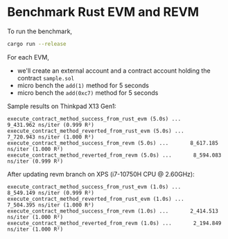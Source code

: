 # Benchmark Rust EVM and REVM



To run the benchmark, 

``` bash
cargo run --release
```

For each EVM, 
* we'll create an external account and a contract account holding the contract `sample.sol`
* micro bench the `add(1)` method for 5 seconds
* micro bench the `add(0xc7)` method for 5 seconds


Sample results on Thinkpad X13 Gen1:

``` text
execute_contract_method_success_from_rust_evm (5.0s) ...       9_431.962 ns/iter (0.999 R²)
execute_contract_method_reverted_from_rust_evm (5.0s) ...       7_720.943 ns/iter (1.000 R²)
execute_contract_method_success_from_revm (5.0s) ...       8_617.185 ns/iter (1.000 R²)
execute_contract_method_reverted_from_revm (5.0s) ...       8_594.083 ns/iter (0.999 R²)
```

After updating revm branch on XPS (i7-10750H CPU @ 2.60GHz):
```text
execute_contract_method_success_from_rust_evm (1.0s) ...       8_549.149 ns/iter (0.999 R²)
execute_contract_method_reverted_from_rust_evm (1.0s) ...       7_504.395 ns/iter (1.000 R²)
execute_contract_method_success_from_revm (1.0s) ...       2_414.513 ns/iter (1.000 R²)
execute_contract_method_reverted_from_revm (1.0s) ...       2_194.849 ns/iter (1.000 R²)
```